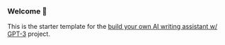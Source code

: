 
### Welcome 👋
This is the starter template for the [build your own AI writing assistant w/ GPT-3](https://buildspace.so/builds/ai-writer) project.
